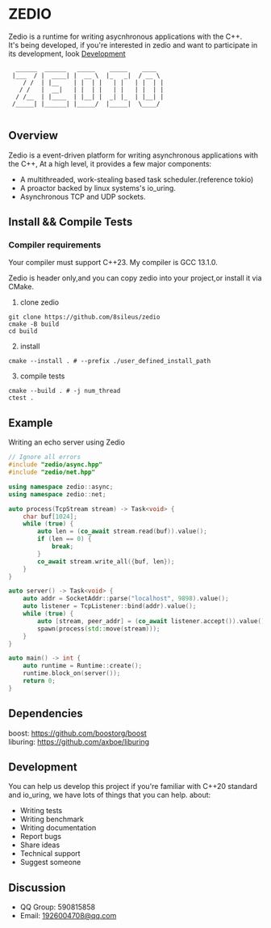 # ZEDIO
Zedio is a runtime for writing asycnhronous applications with the C++.   
It's being developed, if you're interested in zedio and want to participate in its development, look [Development](#development)
```
  ______  ______   _____    _____    ____  
 |___  / |  ____| |  __ \  |_   _|  / __ \ 
    / /  | |__    | |  | |   | |   | |  | |
   / /   |  __|   | |  | |   | |   | |  | |
  / /__  | |____  | |__| |  _| |_  | |__| |
 /_____| |______| |_____/  |_____|  \____/ 
                                                                       
```

## Overview
Zedio is a event-driven platform for writing asynchronous applications with the C++, At a high level, it provides a few major components:
- A multithreaded, work-stealing based task scheduler.(reference tokio)
- A proactor backed by linux systems's io_uring.
- Asynchronous TCP and UDP sockets.

## Install && Compile Tests
### Compiler requirements 
Your compiler must support C++23. My compiler is GCC 13.1.0.

Zedio is header only,and you can copy zedio into your project,or install it via CMake.
1. clone zedio
```
git clone https://github.com/8sileus/zedio
cmake -B build
cd build
```
2. install
```
cmake --install . # --prefix ./user_defined_install_path 
```
3. compile tests
```
cmake --build . # -j num_thread
ctest .
```

## Example
Writing an echo server using Zedio  
``` C++
// Ignore all errors
#include "zedio/async.hpp"
#include "zedio/net.hpp"

using namespace zedio::async;
using namespace zedio::net;

auto process(TcpStream stream) -> Task<void> {
    char buf[1024];
    while (true) {
        auto len = (co_await stream.read(buf)).value();
        if (len == 0) {
            break;
        }
        co_await stream.write_all({buf, len});
    }
}

auto server() -> Task<void> {
    auto addr = SocketAddr::parse("localhost", 9898).value();
    auto listener = TcpListener::bind(addr).value();
    while (true) {
        auto [stream, peer_addr] = (co_await listener.accept()).value();
        spawn(process(std::move(stream)));
    }
}

auto main() -> int {
    auto runtime = Runtime::create();
    runtime.block_on(server());
    return 0;
}
```

## Dependencies
boost: https://github.com/boostorg/boost  
liburing: https://github.com/axboe/liburing

## Development
You can help us develop this project if you're familiar with C++20 standard and io_uring, we have lots of things that you can help. about:   
- Writing tests
- Writing benchmark
- Writing documentation
- Report bugs
- Share ideas
- Technical support
- Suggest someone

## Discussion
- QQ Group: 590815858
- Email: 1926004708@qq.com
